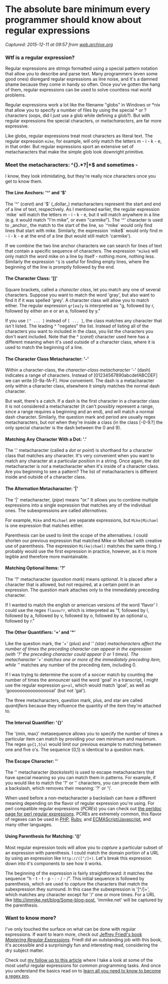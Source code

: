 # The absolute bare minimum every programmer should know about regular expressions

_Captured: 2015-12-11 at 09:57 from [web.archive.org](http://web.archive.org/web/20090209182018/http://immike.net/blog/2007/04/06/the-absolute-bare-minimum-every-programmer-should-know-about-regular-expressions/)_

### Wtf is a regular expression?

Regular expressions are strings formatted using a special pattern notation that allow you to describe and parse text. Many programmers (even some good ones) disregard regular expressions as line noise, and it's a damned shame because they come in handy so often. Once you've gotten the hang of them, regular expressions can be used to solve countless real world problems.

Regular expressions work a lot like the filename "globs" in Windows or *nix that allow you to specify a number of files by using the special * or ? characters (oops, did I just use a glob while defining a glob?). But with regular expressions the special characters, or _metacharacters_, are far more expressive.

Like globs, regular expressions treat most characters as literal text. The regular expression `mike`, for example, will only match the letters m - i - k - e, in that order. But regular expressions sport an extensive set of metacharacters that make the simple glob look downright primitive.

### Meet the metacharacters: ^[](){}.*?\|+$ and sometimes -

I know, they look intimidating, but they're really nice characters once you get to know them.

#### The Line Anchors: '^' and '$'

The '^' (_caret_) and '$' (_dollar_) metacharacters represent the start and end of a line of text, respectively. As I mentioned earlier, the regular expression `mike` will match the letters m - i - k - e, but it will match anywhere in a line (e.g. it would match "I'm mike", or even "carmike"). The '^' character is used to _anchor_ the match to the start of the line, so `^mike` would only find lines that start with mike. Similarly, the expression `mike$` would only find m - i - k - e at the end of a line (but would still match 'carmike').

If we combine the two line anchor characters we can search for lines of text that contain a specific sequence of characters. The expression `^mike$` will only match the word mike on a line by itself - nothing more, nothing less. Similarly the expression `^$` is useful for finding empty lines, where the beginning of the line is promptly followed by the end.

#### The Character Class: '[]'

Square brackets, called a _character class_, let you match any one of several characters. Suppose you want to match the word 'gray', but also want to find it if it was spelled 'grey'. A character class will allow you to match either. The regular expression `gr[ea]y` is interpreted as "g, followed by r, followed by either an e or an a, followed by y."

If you use `[^ ... ]` instead of `[ ... ]`, the class matches any character that _isn't_ listed. The leading ^ "negates" the list. Instead of listing all of the characters you want to included in the class, you list the characters you don't want included. Note that the ^ (_caret_) character used here has a different meaning when it's used outside of a character class, where it is used to match the beginning of a line.

#### The Character Class Metacharacter: '-'

Within a character-class, the _character-class metacharacter_ '-' (dash) indicates a range of characters. Instead of [01234567890abcdefABCDEF] we can write [0-9a-fA-F]. How convenient. The dash is a metacharacter only within a character class, elsewhere it simply matches the normal dash character.

But wait, there's a catch. If a dash is the first character in a character class it is not considered a metacharacter (it can't possibly represent a range, since a range requires a beginning and an end), and will match a normal dash character. Similarly, the question mark and period are usually regex metacharacters, but _not_ when they're inside a class (in the class [-0-9.?] the only special character is the dash between the 0 and 9).

#### Matching Any Character With a Dot: '.'

The '.' metacharacter (called a _dot_ or _point_) is shorthand for a character class that matches any character. It's very convenient when you want to match any character at a particular position in a string. Once again, the dot metacharacter is _not_ a metacharacter when it's inside of a character class. Are you beginning to see a pattern? The list of metacharacters is different inside and outside of a character class.

#### The Alternation Metacharacter: '|'

The '|' metacharacter, (_pipe_) means "or." It allows you to combine multiple expressions into a single expression that matches any of the individual ones. The subexpressions are called _alternatives_.

For example, `Mike` and `Michael` are separate expressions, but `Mike|Michael` is one expression that matches either.

Parenthesis can be used to limit the scope of the alternatives. I could shorten our previous expression that matched Mike or Michael with creative use of parenthesis. The expression `Mi(ke|chael)` matches the same thing. I probably would use the first expression in practice, however, as it is more legible and therefore more maintainable.

#### Matching Optional Items: '?'

The '?' metacharacter (_question mark_) means _optional_. It is placed after a character that is allowed, but not required, at a certain point in an expression. The question mark attaches only to the immediately preceding character.

If I wanted to match the english or american versions of the word 'flavor' I could use the regex `flavou?r`, which is interpreted as "f, followed by l, followed by a, followed by v, followed by o, followed by an optional u, followed by r."

#### The Other Quantifiers: '+' and '*'

Like the question mark, the '+' (_plus_) and '*' (_star_) metacharacters affect the number of times the preceding character can appear in the expression (with '?' the preceding character could appear 0 or 1 times). The metacharacter '+' matches one or more of the immediately preceding item, while '*' matches any number of the preceding item, including 0.

If I was trying to determine the score of a soccer match by counting the number of times the announcer said the word 'goal' in a transcript, I might use the regular expression `go+al`, which would match 'goal', as well as 'gooooooooooooooooal' (but not 'gal').

The three metacharacters, question mark, plus, and star are called _quantifiers_ because they influence the quantity of the item they're attached to.

#### The Interval Quantifier: '{}'

The '{min, max}' metasequence allows you to specify the number of times a particular item can match by providing your own minimum and maximum. The regex `go{1,5}al` would limit our previous example to matching between one and five o's. The sequence {0,1} is identical to a question mark.

#### The Escape Character: '\'

The '\' metacharacter (_backslash_) is used to escape metacharacters that have special meaning so you can match them in patterns. For example, if you would like to match the '?' or '\' characters, you can precede them with a backslash, which removes their meaning: '\?' or '\\\'.

When used before a non-metacharacter a backslash can have a different meaning depending on the flavor of regular expression you're using. For perl compatible regular expressions (_PCREs_) you can check out [the perldoc page for perl regular expressions](http://web.archive.org/web/20090209182018/http://perldoc.perl.org/perlre.html). PCREs are extremely common, this flavor of regexes can be used in [PHP](http://web.archive.org/web/20090209182018/http://us3.php.net/pcre), [Ruby](http://web.archive.org/web/20090209182018/http://raa.ruby-lang.org/project/pcre/), and [ECMAScript/Javascript](http://web.archive.org/web/20090209182018/http://www.ecma-international.org/publications/standards/Ecma-262.htm), and many other languages.

#### Using Parenthesis for Matching: '()'

Most regular expression tools will allow you to _capture_ a particular subset of an expression with parenthesis. I could match the domain portion of a URL by using an expression like `http://([^/]+)`. Let's break this expression down into it's components to see how it works.

The beginning of the expression is fairly straightforward: it matches the sequence "h - t - t - p - : - / - /". This initial sequence is followed by parenthesis, which are used to _capture_ the characters that match the subexpression they surround. In this case the subexpression is '[^/]+', which matches any character except for '/' one or more times. For a URL like http://immike.net/blog/Some-blog-post, 'immike.net' will be captured by the parenthesis.

### Want to know more?

I've only touched the surface on what can be done with regular expressions. If want to learn more, check out [Jeffrey Friedl's book _Mastering Regular Expressions_](http://web.archive.org/web/20090209182018/http://www.amazon.com/gp/product/0596528124/ref=pd_cp_b_title/102-7486746-3142504?pf_rd_m=ATVPDKIKX0DER&pf_rd_s=center-41&pf_rd_r=1HKNXWMTVFF257YA2P0X&pf_rd_t=201&pf_rd_p=252362401&pf_rd_i=1565922573). Friedl did an outstanding job with this book, it's accessible and a surprisingly fun and interesting read, considering the dry subject matter.

Check out [my follow up to this article](http://web.archive.org/web/20090209182018/http://immike.net/blog/2007/04/06/5-regular-expressions-every-web-programmer-should-know/) where I take a look at some of the most useful regular expressions for common programming tasks. And once you understand the basics read on to [learn all you need to know to become a regex pro](http://web.archive.org/web/20090209182018/http://immike.net/blog/2007/06/21/extreme-regex-foo-what-you-need-to-know-to-become-a-regular-expression-pro/).
